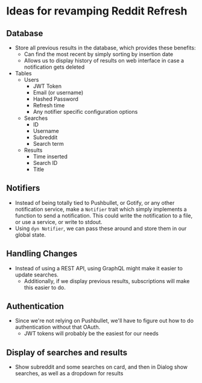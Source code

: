 # Ideas for revamping Reddit Refresh

## Database
 - Store all previous results in the database, which provides these benefits: 
   - Can find the most recent by simply sorting by insertion date
   - Allows us to display history of results on web interface in case a notification gets deleted
 - Tables
   - Users
     - JWT Token
     - Email (or username)
     - Hashed Password
     - Refresh time
     - Any notifier specific configuration options
   - Searches
     - ID
     - Username
     - Subreddit
     - Search term
   - Results
     - Time inserted
     - Search ID
     - Title

## Notifiers
 - Instead of being totally tied to Pushbullet, or Gotify, or any other notification service, make a `Notifier` trait which simply implements a function to send a notification. This could write the notification to a file, or use a service, or write to stdout.
 - Using `dyn Notifier`, we can pass these around and store them in our global state.

## Handling Changes
 - Instead of using a REST API, using GraphQL might make it easier to update searches.
    - Additionally, if we display previous results, subscriptions will make this easier to do.

## Authentication
 - Since we're not relying on Pushbullet, we'll have to figure out how to do authentication without that OAuth.
   - JWT tokens will probably be the easiest for our needs

## Display of searches and results
 - Show subreddit and some searches on card, and then in Dialog show searches, as well as a dropdown for results